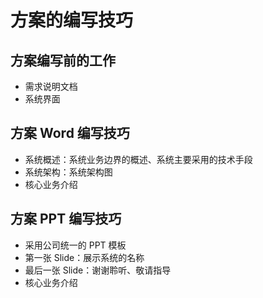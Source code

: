 # 方案的编写技巧
## 方案编写前的工作

* 需求说明文档
* 系统界面 

## 方案 Word 编写技巧

* 系统概述：系统业务边界的概述、系统主要采用的技术手段
* 系统架构：系统架构图
* 核心业务介绍

## 方案 PPT 编写技巧

* 采用公司统一的 PPT 模板
* 第一张 Slide：展示系统的名称
* 最后一张 Slide：谢谢聆听、敬请指导
* 核心业务介绍
